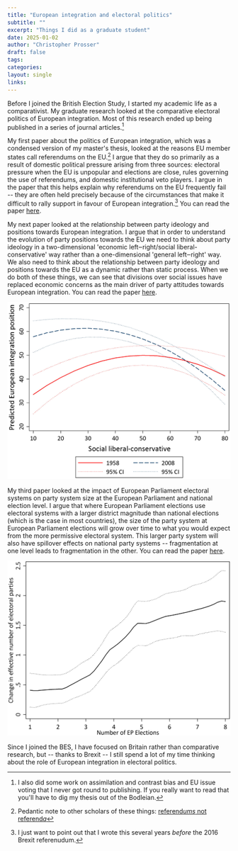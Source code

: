 ```yaml
---
title: "European integration and electoral politics"
subtitle: ""
excerpt: "Things I did as a graduate student"
date: 2025-01-02
author: "Christopher Prosser"
draft: false
tags:
categories:
layout: single
links:
---
```


Before I joined the British Election Study, I started my academic life as a comparativist. My graduate research looked at the comparative electoral politics of European integration. Most of this research ended up being published in a series of journal articles.[^1]

[^1]: I also did some work on assimilation and contrast bias and EU issue voting that I never got round to publishing. If you really want to read that you'll have to dig my thesis out of the Bodleian.

My first paper about the politics of European integration, which was a condensed version of my master's thesis, looked at the reasons EU member states call referendums on the EU.[^2] I argue that they do so primarily as a result of domestic political pressure arising from three sources: electoral pressure when the EU is unpopular and elections are close, rules governing the use of referendums, and domestic institutional veto players. I argue in the paper that this helps explain why referendums on the EU frequently fail -- they are often held precisely because of the circumstances that make it difficult to rally support in favour of European integration.[^3] You can read the paper <a href="https://doi.org/10.1111/1467-9248.12176" target="_blank">here</a>.

[^2]: Pedantic note to other scholars of these things: <a href="https://www.cambridge.org/core/journals/ps-political-science-and-politics/article/referendum-conundrum-referenda-or-referendums/FF2D4AAE426D7FCB68FE0056A1D4C78E" target="_blank">referend<em>ums</em> not referend<em>a</em></a>

[^3]: I just want to point out that I wrote this several years *before* the 2016 Brexit referenudum.

My next paper looked at the relationship between party ideology and positions towards European integration. I argue that in order to understand the evolution of party positions towards the EU we need to think about party ideology in a two-dimensional 'economic left‒right/social liberal-conservative' way rather than a one-dimensional 'general left‒right' way. We also need to think about the relationship between party ideology and positions towards the EU as a dynamic rather than static process. When we do both of these things, we can see that divisions over social issues have replaced economic concerns as the main driver of party attitudes towards European integration. You can read the paper <a href="https://doi.org/10.1080/01402382.2015.1116199" target="_blank">here</a>.

![](euideo.jpg)

My third paper looked at the impact of European Parliament electoral systems on party system size at the European Parliament and national election level. I argue that where European Parliament elections use electoral systems with a larger district magnitude than national elections (which is the case in most countries), the size of the party system at European Parliament elections will grow over time to what you would expect from the more permissive electoral system. This larger party system will also have spillover effects on national party systems -- fragmentation at one level leads to fragmentation in the other. You can read the paper <a href="https://doi.org/10.1177/1465116516633300" target="_blank">here</a>.

![](epeffp.jpeg)

Since I joined the BES, I have focused on Britain rather than comparative research, but -- thanks to Brexit -- I still spend a lot of my time thinking about the role of European integration in electoral politics.
